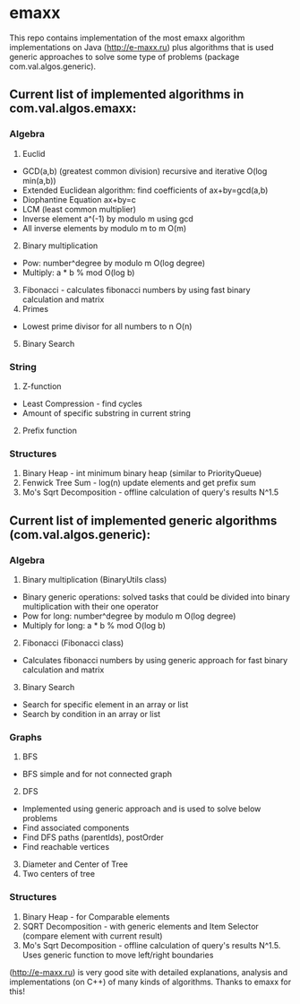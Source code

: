 # emaxx
This repo contains implementation of the most emaxx algorithm
implementations on Java (http://e-maxx.ru) plus algorithms that is used
generic approaches to solve some type of problems (package com.val.algos.generic).

## Current list of implemented algorithms in com.val.algos.emaxx:
### Algebra
1. Euclid
  * GCD(a,b) (greatest common division) recursive and iterative O(log min(a,b))
  * Extended Euclidean algorithm: find coefficients of ax+by=gcd(a,b)
  * Diophantine Equation ax+by=c
  * LCM (least common multiplier)
  * Inverse element a^(-1) by modulo m using gcd
  * All inverse elements by modulo m to m O(m)
2. Binary multiplication
  * Pow: number^degree by modulo m O(log degree)
  * Multiply: a * b % mod  O(log b)
3. Fibonacci - calculates fibonacci numbers by using fast binary calculation and matrix
4. Primes
  * Lowest prime divisor for all numbers to n O(n)
5. Binary Search

### String
1. Z-function
  * Least Compression - find cycles
  * Amount of specific substring in current string
2. Prefix function

### Structures
1. Binary Heap - int minimum binary heap (similar to PriorityQueue)
2. Fenwick Tree Sum - log(n) update elements and get prefix sum
3. Mo's Sqrt Decomposition - offline calculation of query's results N^1.5


## Current list of implemented generic algorithms (com.val.algos.generic):
### Algebra
1. Binary multiplication (BinaryUtils class)
  * Binary generic operations: solved tasks that could be divided into binary multiplication with their one operator
  * Pow for long: number^degree by modulo m O(log degree)
  * Multiply for long: a * b % mod  O(log b)
2. Fibonacci (Fibonacci class)
  * Calculates fibonacci numbers by using generic approach for fast binary calculation and matrix
3. Binary Search
  * Search for specific element in an array or list
  * Search by condition in an array or list

### Graphs
1. BFS
  * BFS simple and for not connected graph
2. DFS
  * Implemented using generic approach and is used to solve below problems
  * Find associated components
  * Find DFS paths (parentIds), postOrder
  * Find reachable vertices
3. Diameter and Center of Tree
5. Two centers of tree

### Structures
1. Binary Heap - for Comparable elements
2. SQRT Decomposition - with generic elements and Item Selector (compare element with current result)
3. Mo's Sqrt Decomposition - offline calculation of query's results N^1.5. Uses generic function to move left/right boundaries

(http://e-maxx.ru) is very good site with detailed explanations, analysis and implementations (on C++) of many kinds of
algorithms.
Thanks to emaxx for this!
